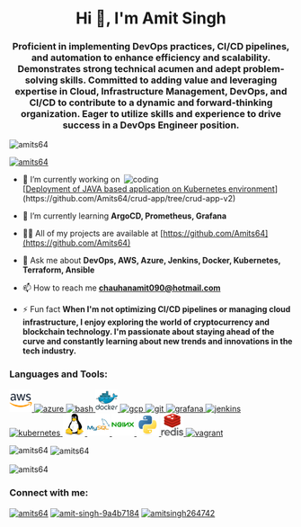 <h1 align="center">Hi 👋, I'm Amit Singh</h1>
<h3 align="center">Proficient in implementing DevOps practices, CI/CD pipelines, and automation to enhance efficiency and scalability. Demonstrates strong technical acumen and adept problem-solving skills. Committed to adding value and leveraging expertise in Cloud, Infrastructure Management, DevOps, and CI/CD to contribute to a dynamic and forward-thinking organization. Eager to utilize skills and experience to drive success in a DevOps Engineer position.</h3>

<p align="left"> <img src="https://komarev.com/ghpvc/?username=amits64&label=Profile%20views&color=0e75b6&style=flat" alt="amits64" /> </p>

<p align="left"> <a href="https://github.com/ryo-ma/github-profile-trophy"><img src="https://github-profile-trophy.vercel.app/?username=amits64" alt="amits64" /></a> </p>

<img align="right" alt="coding" width="300" src="https://user-images.githubusercontent.com/55389276/140866485-8fb1c876-9a8f-4d6a-98dc-08c4981eaf70.gif">

- 🔭 I’m currently working on [[Deployment of JAVA based application on Kubernetes environment]([[https://github.com/Amits64/crud-app.git](https://github.com/Amits64/crud-app.gi](https://github.com/Amits64/crud-app/tree/crud-app-v2)t))](https://github.com/Amits64/crud-app/tree/crud-app-v2)

- 🌱 I’m currently learning **ArgoCD, Prometheus, Grafana**

- 👨‍💻 All of my projects are available at [https://github.com/Amits64](https://github.com/Amits64)

- 💬 Ask me about **DevOps, AWS, Azure, Jenkins, Docker, Kubernetes, Terraform, Ansible**

- 📫 How to reach me **chauhanamit090@hotmail.com**

- ⚡ Fun fact **When I'm not optimizing CI/CD pipelines or managing cloud infrastructure, I enjoy exploring the world of cryptocurrency and blockchain technology. I'm passionate about staying ahead of the curve and constantly learning about new trends and innovations in the tech industry.**

<!--### Blogs posts -->
<!-- BLOG-POST-LIST:START -->
<!-- BLOG-POST-LIST:END -->

<h3 align="left">Languages and Tools:</h3>
<p align="left"> <a href="https://aws.amazon.com" target="_blank" rel="noreferrer"> <img src="https://raw.githubusercontent.com/devicons/devicon/master/icons/amazonwebservices/amazonwebservices-original-wordmark.svg" alt="aws" width="40" height="40"/> </a> <a href="https://azure.microsoft.com/en-in/" target="_blank" rel="noreferrer"> <img src="https://www.vectorlogo.zone/logos/microsoft_azure/microsoft_azure-icon.svg" alt="azure" width="40" height="40"/> </a> <a href="https://www.gnu.org/software/bash/" target="_blank" rel="noreferrer"> <img src="https://www.vectorlogo.zone/logos/gnu_bash/gnu_bash-icon.svg" alt="bash" width="40" height="40"/> </a> <a href="https://www.docker.com/" target="_blank" rel="noreferrer"> <img src="https://raw.githubusercontent.com/devicons/devicon/master/icons/docker/docker-original-wordmark.svg" alt="docker" width="40" height="40"/> </a> <a href="https://cloud.google.com" target="_blank" rel="noreferrer"> <img src="https://www.vectorlogo.zone/logos/google_cloud/google_cloud-icon.svg" alt="gcp" width="40" height="40"/> </a> <a href="https://git-scm.com/" target="_blank" rel="noreferrer"> <img src="https://www.vectorlogo.zone/logos/git-scm/git-scm-icon.svg" alt="git" width="40" height="40"/> </a> <a href="https://grafana.com" target="_blank" rel="noreferrer"> <img src="https://www.vectorlogo.zone/logos/grafana/grafana-icon.svg" alt="grafana" width="40" height="40"/> </a> <a href="https://www.jenkins.io" target="_blank" rel="noreferrer"> <img src="https://www.vectorlogo.zone/logos/jenkins/jenkins-icon.svg" alt="jenkins" width="40" height="40"/> </a> <a href="https://kubernetes.io" target="_blank" rel="noreferrer"> <img src="https://www.vectorlogo.zone/logos/kubernetes/kubernetes-icon.svg" alt="kubernetes" width="40" height="40"/> </a> <a href="https://www.linux.org/" target="_blank" rel="noreferrer"> <img src="https://raw.githubusercontent.com/devicons/devicon/master/icons/linux/linux-original.svg" alt="linux" width="40" height="40"/> </a> <a href="https://www.mysql.com/" target="_blank" rel="noreferrer"> <img src="https://raw.githubusercontent.com/devicons/devicon/master/icons/mysql/mysql-original-wordmark.svg" alt="mysql" width="40" height="40"/> </a> <a href="https://www.nginx.com" target="_blank" rel="noreferrer"> <img src="https://raw.githubusercontent.com/devicons/devicon/master/icons/nginx/nginx-original.svg" alt="nginx" width="40" height="40"/> </a> <a href="https://www.python.org" target="_blank" rel="noreferrer"> <img src="https://raw.githubusercontent.com/devicons/devicon/master/icons/python/python-original.svg" alt="python" width="40" height="40"/> </a> <a href="https://redis.io" target="_blank" rel="noreferrer"> <img src="https://raw.githubusercontent.com/devicons/devicon/master/icons/redis/redis-original-wordmark.svg" alt="redis" width="40" height="40"/> </a> <a href="https://www.vagrantup.com/" target="_blank" rel="noreferrer"> <img src="https://www.vectorlogo.zone/logos/vagrantup/vagrantup-icon.svg" alt="vagrant" width="40" height="40"/> </a> </p>

<p><img align="left" src="https://github-readme-stats.vercel.app/api/top-langs?username=amits64&show_icons=true&locale=en&layout=compact" alt="amits64" /></p>

<p>&nbsp;<img align="center" src="https://github-readme-stats.vercel.app/api?username=amits64&show_icons=true&locale=en" alt="amits64" /></p>

<p><img align="center" src="https://github-readme-streak-stats.herokuapp.com/?user=amits64&" alt="amits64" /></p>

<h3 align="left">Connect with me:</h3>
<p align="left">
<a href="https://dev.to/amits64" target="blank"><img align="center" src="https://raw.githubusercontent.com/rahuldkjain/github-profile-readme-generator/master/src/images/icons/Social/devto.svg" alt="amits64" height="30" width="40" /></a>
<a href="https://linkedin.com/in/amit-singh-9a4b7184" target="blank"><img align="center" src="https://raw.githubusercontent.com/rahuldkjain/github-profile-readme-generator/master/src/images/icons/Social/linked-in-alt.svg" alt="amit-singh-9a4b7184" height="30" width="40" /></a>
<a href="https://fb.com/amitsingh264742" target="blank"><img align="center" src="https://raw.githubusercontent.com/rahuldkjain/github-profile-readme-generator/master/src/images/icons/Social/facebook.svg" alt="amitsingh264742" height="30" width="40" /></a>
</p>
